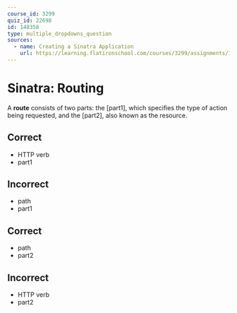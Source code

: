 ```yaml
---
course_id: 3299
quiz_id: 22698
id: 148358
type: multiple_dropdowns_question
sources:
  - name: Creating a Sinatra Application
    url: https://learning.flatironschool.com/courses/3299/assignments/134039
---
```


# Sinatra: Routing

A **route** consists of two parts: the [part1], which specifies
the type of action being requested, and the [part2], also known as the
resource.

## Correct

- HTTP verb
- part1

## Incorrect

- path
- part1

## Correct

- path
- part2

## Incorrect

- HTTP verb
- part2
